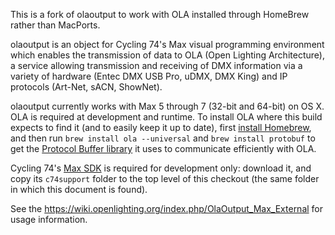 This is a fork of olaoutput to work with OLA installed through HomeBrew rather than MacPorts.

olaoutput is an object for Cycling 74's Max visual programming environment which enables the transmission of data to OLA (Open Lighting Architecture), a service allowing transmission and receiving of DMX information via a variety of hardware (Entec DMX USB Pro, uDMX, DMX King) and IP protocols (Art-Net, sACN, ShowNet).

olaoutput currently works with Max 5 through 7 (32-bit and 64-bit) on OS X. OLA is required at development and runtime. To install OLA where this build
expects to find it (and to easily keep it up to date), first [install Homebrew](http://brew.sh), and then run `brew install ola --universal` and `brew install protobuf` to get the [Protocol Buffer library](https://github.com/google/protobuf/) it uses to communicate efficiently with OLA.

Cycling 74's [Max SDK](https://cycling74.com/downloads/sdk/) is required for development only: download it, and copy its `c74support` folder to the top level of this checkout (the same folder in which this document is found). 

See the https://wiki.openlighting.org/index.php/OlaOutput_Max_External for usage information.
